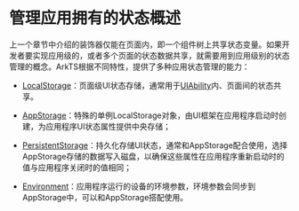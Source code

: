 # 管理应用拥有的状态概述


上一个章节中介绍的装饰器仅能在页面内，即一个组件树上共享状态变量。如果开发者要实现应用级的，或者多个页面的状态数据共享，就需要用到应用级别的状态管理的概念。ArkTS根据不同特性，提供了多种应用状态管理的能力：


- [LocalStorage](arkts-localstorage.md)：页面级UI状态存储，通常用于[UIAbility](../../apis/js-apis-app-ability-uiAbility.md)内、页面间的状态共享。

- [AppStorage](arkts-appstorage.md)：特殊的单例LocalStorage对象，由UI框架在应用程序启动时创建，为应用程序UI状态属性提供中央存储；

- [PersistentStorage](arkts-persiststorage.md)：持久化存储UI状态，通常和AppStorage配合使用，选择AppStorage存储的数据写入磁盘，以确保这些属性在应用程序重新启动时的值与应用程序关闭时的值相同；

- [Environment](arkts-environment.md)：应用程序运行的设备的环境参数，环境参数会同步到AppStorage中，可以和AppStorage搭配使用。
